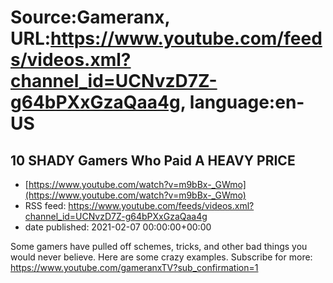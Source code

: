 # Source:Gameranx, URL:https://www.youtube.com/feeds/videos.xml?channel_id=UCNvzD7Z-g64bPXxGzaQaa4g, language:en-US

## 10 SHADY Gamers Who Paid A HEAVY PRICE
 - [https://www.youtube.com/watch?v=m9bBx-_GWmo](https://www.youtube.com/watch?v=m9bBx-_GWmo)
 - RSS feed: https://www.youtube.com/feeds/videos.xml?channel_id=UCNvzD7Z-g64bPXxGzaQaa4g
 - date published: 2021-02-07 00:00:00+00:00

Some gamers have pulled off schemes, tricks, and other bad things you would never believe. Here are some crazy examples.
Subscribe for more: https://www.youtube.com/gameranxTV?sub_confirmation=1

